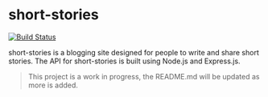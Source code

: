 # short-stories
[![Build Status](https://travis-ci.org/mrbgit/short-stories.svg)](https://travis-ci.org/mrbgit/short-stories)

short-stories is a blogging site designed for people to write and share short stories. The API for short-stories is built using Node.js and Express.js.

>This project is a work in progress, the README.md will be updated as more is added.
